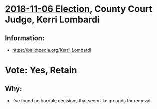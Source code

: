 # [2018-11-06 Election](../README.md), County Court Judge, Kerri Lombardi

## Information:

* https://ballotpedia.org/Kerri_Lombardi

# Vote: Yes, Retain

## Why:

* I've found no horrible decisions that seem like grounds for removal.
